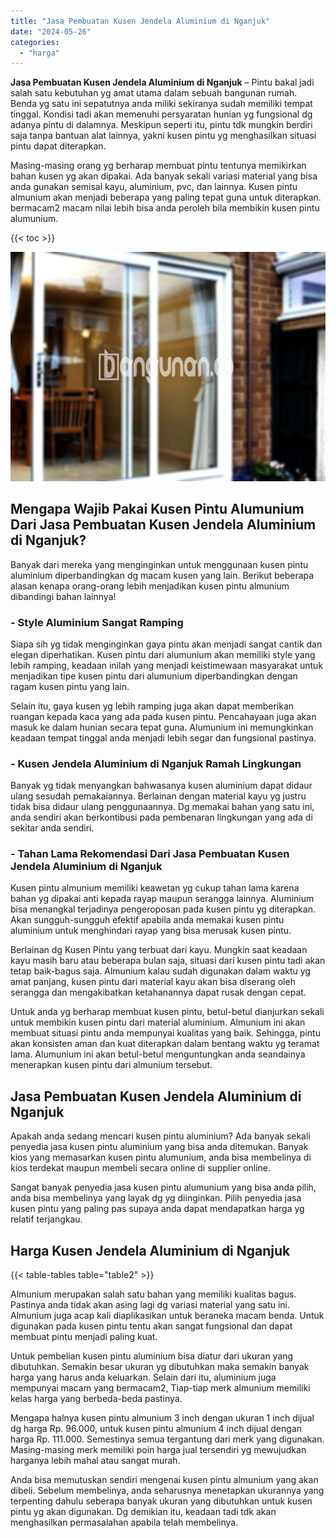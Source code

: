 ```yaml
---
title: "Jasa Pembuatan Kusen Jendela Aluminium di Nganjuk"
date: "2024-05-26"
categories: 
  - "harga"
---
```


**Jasa Pembuatan Kusen Jendela Aluminium di Nganjuk** – Pintu bakal jadi salah satu kebutuhan yg amat utama dalam sebuah bangunan rumah. Benda yg satu ini sepatutnya anda miliki sekiranya sudah memiliki tempat tinggal. Kondisi tadi akan memenuhi persyaratan hunian yg fungsional dg adanya pintu di dalamnya. Meskipun seperti itu, pintu tdk mungkin berdiri saja tanpa bantuan alat lainnya, yakni kusen pintu yg menghasilkan situasi pintu dapat diterapkan.

Masing-masing orang yg berharap membuat pintu tentunya memikirkan bahan kusen yg akan dipakai. Ada banyak sekali variasi material yang bisa anda gunakan semisal kayu, aluminium, pvc, dan lainnya. Kusen pintu almunium akan menjadi beberapa yang paling tepat guna untuk diterapkan. bermacam2 macam nilai lebih bisa anda peroleh bila membikin kusen pintu alumunium.

{{< toc >}}

![Jasa Pembuatan Kusen Jendela Aluminium di Nganjuk](/images/harga-kusen-jendela-alumunium-44.png)

## Mengapa Wajib Pakai Kusen Pintu Alumunium Dari Jasa Pembuatan Kusen Jendela Aluminium di Nganjuk?

Banyak dari mereka yang menginginkan untuk menggunaan kusen pintu aluminium diperbandingkan dg macam kusen yang lain. Berikut beberapa alasan kenapa orang-orang lebih menjadikan kusen pintu almunium dibandingi bahan lainnya!

### \- Style Aluminium Sangat Ramping

Siapa sih yg tidak menginginkan gaya pintu akan menjadi sangat cantik dan elegan diperhatikan. Kusen pintu dari alumunium akan memiliki style yang lebih ramping, keadaan inilah yang menjadi keistimewaan masyarakat untuk menjadikan tipe kusen pintu dari alumunium diperbandingkan dengan ragam kusen pintu yang lain.

Selain itu, gaya kusen yg lebih ramping juga akan dapat memberikan ruangan kepada kaca yang ada pada kusen pintu. Pencahayaan juga akan masuk ke dalam hunian secara tepat guna. Alumunium ini memungkinkan keadaan tempat tinggal anda menjadi lebih segar dan fungsional pastinya.

### \- Kusen Jendela Aluminium di Nganjuk Ramah Lingkungan

Banyak yg tidak menyangkan bahwasanya kusen aluminium dapat didaur ulang sesudah pemakaiannya. Berlainan dengan material kayu yg justru tidak bisa didaur ulang penggunaannya. Dg memakai bahan yang satu ini, anda sendiri akan berkontibusi pada pembenaran lingkungan yang ada di sekitar anda sendiri.

### \- Tahan Lama Rekomendasi Dari Jasa Pembuatan Kusen Jendela Aluminium di Nganjuk

Kusen pintu almunium memiliki keawetan yg cukup tahan lama karena bahan yg dipakai anti kepada rayap maupun serangga lainnya. Aluminium bisa menangkal terjadinya pengeroposan pada kusen pintu yg diterapkan. Akan sungguh-sungguh efektif apabila anda memakai kusen pintu aluminium untuk menghindari rayap yang bisa merusak kusen pintu.

Berlainan dg Kusen Pintu yang terbuat dari kayu. Mungkin saat keadaan kayu masih baru atau beberapa bulan saja, situasi dari kusen pintu tadi akan tetap baik-bagus saja. Almunium kalau sudah digunakan dalam waktu yg amat panjang, kusen pintu dari material kayu akan bisa diserang oleh serangga dan mengakibatkan ketahanannya dapat rusak dengan cepat.

Untuk anda yg berharap membuat kusen pintu, betul-betul dianjurkan sekali untuk membikin kusen pintu dari material aluminium. Almunium ini akan membuat situasi pintu anda mempunyai kualitas yang baik. Sehingga, pintu akan konsisten aman dan kuat diterapkan dalam bentang waktu yg teramat lama. Alumunium ini akan betul-betul menguntungkan anda seandainya menerapkan kusen pintu dari almunium tersebut.

## Jasa Pembuatan Kusen Jendela Aluminium di Nganjuk

Apakah anda sedang mencari kusen pintu aluminium? Ada banyak sekali penyedia jasa kusen pintu aluminium yang bisa anda ditemukan. Banyak kios yang memasarkan kusen pintu alumunium, anda bisa membelinya di kios terdekat maupun membeli secara online di supplier online.

Sangat banyak penyedia jasa kusen pintu alumunium yang bisa anda pilih, anda bisa membelinya yang layak dg yg diinginkan. Pilih penyedia jasa kusen pintu yang paling pas supaya anda dapat mendapatkan harga yg relatif terjangkau.

## Harga Kusen Jendela Aluminium di Nganjuk

{{< table-tables table="table2" >}}

Almunium merupakan salah satu bahan yang memiliki kualitas bagus. Pastinya anda tidak akan asing lagi dg variasi material yang satu ini. Almunium juga acap kali diaplikasikan untuk beraneka macam benda. Untuk digunakan pada kusen pintu tentu akan sangat fungsional dan dapat membuat pintu menjadi paling kuat.

Untuk pembelian kusen pintu aluminium bisa diatur dari ukuran yang dibutuhkan. Semakin besar ukuran yg dibutuhkan maka semakin banyak harga yang harus anda keluarkan. Selain dari itu, aluminium juga mempunyai macam yang bermacam2, Tiap-tiap merk almunium memiliki kelas harga yang berbeda-beda pastinya.

Mengapa halnya kusen pintu almunium 3 inch dengan ukuran 1 inch dijual dg harga Rp. 96.000, untuk kusen pintu almunium 4 inch dijual dengan harga Rp. 111.000. Semestinya semua tergantung dari merk yang digunakan. Masing-masing merk memiliki poin harga jual tersendiri yg mewujudkan harganya lebih mahal atau sangat murah.

Anda bisa memutuskan sendiri mengenai kusen pintu almunium yang akan dibeli. Sebelum membelinya, anda seharusnya menetapkan ukurannya yang terpenting dahulu seberapa banyak ukuran yang dibutuhkan untuk kusen pintu yg akan digunakan. Dg demikian itu, keadaan tadi tdk akan menghasilkan permasalahan apabila telah membelinya.
